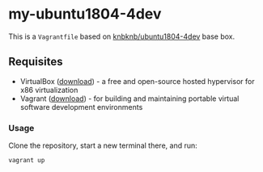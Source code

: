 # my-ubuntu1804-4dev

This is a `Vagrantfile` based on [knbknb/ubuntu1804-4dev](https://app.vagrantup.com/knbknb/boxes/ubuntu1804-4dev) base box.

## Requisites

- VirtualBox ([download](https://www.virtualbox.org/wiki/Downloads)) - a free and open-source hosted hypervisor for x86 virtualization
- Vagrant ([download](https://www.vagrantup.com/downloads.html)) - for building and maintaining portable virtual software development environments

### Usage

Clone the repository, start a new terminal there, and run:

```sh
vagrant up
```
